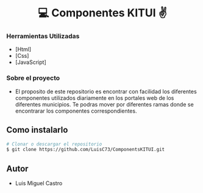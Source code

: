 <h1 align="center">💻 Componentes KITUI ✌</h1>

### Herramientas Utilizadas

- [Html]
- [Css]
- [JavaScript]

### Sobre el proyecto

- El proposito de este repositorio es encontrar con facilidad los diferentes componentes utilizados diariamente en los portales web de los diferentes municipios. Te podras mover por diferentes ramas donde se encontrarar los componentes correspondientes.

## Como instalarlo

```bash
# Clonar o descargar el repositorio
$ git clone https://github.com/LuisC73/ComponentsKITUI.git

```

## Autor

* Luis Miguel Castro